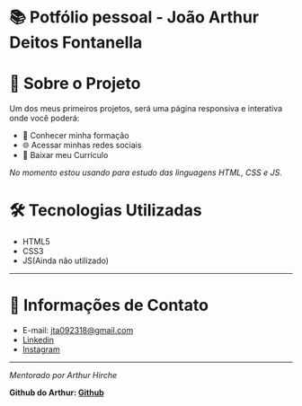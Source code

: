 # 📚 Potfólio pessoal - João Arthur Deitos Fontanella

# 📄 Sobre o Projeto

Um dos meus primeiros projetos, será uma página responsiva e interativa onde você poderá:

- 💼 Conhecer minha formação
- 🌐 Acessar minhas redes sociais
- 📎 Baixar meu Currículo

_No momento estou usando para estudo das linguagens HTML, CSS e JS._

# 🛠️ Tecnologias Utilizadas

- HTML5
- CSS3
- JS(Ainda não utilizado)

---

# 📱 Informações de Contato

- E-mail: jta092318@gmail.com
- [Linkedin](https://www.linkedin.com/in/jtafontanella/)
- [Instagram](https://www.instagram.com/jtaaxd/)

---

_Mentorado por Arthur Hirche_

**Github do Arthur: [Github](https://github.com/ArtHirche)**
